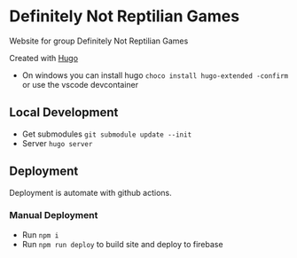 # Definitely Not Reptilian Games
Website for group Definitely Not Reptilian Games

Created with [Hugo](https://gohugo.io/)

- On windows you can install hugo `choco install hugo-extended -confirm` or use the vscode devcontainer

## Local Development

- Get submodules `git submodule update --init`
- Server `hugo server`

## Deployment

Deployment is automate with github actions.

### Manual Deployment

- Run `npm i`
- Run `npm run deploy` to build site and deploy to firebase


